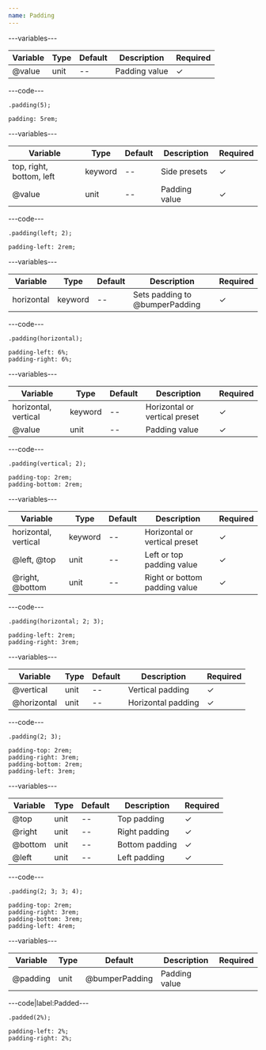 ```yaml
---
name: Padding
---
```


---variables---

| Variable | Type | Default | Description   | Required |
| -------- | ---- | ------- | ------------- | -------- |
| @value   | unit | --      | Padding value | &#10003; |

---code---

```less
.padding(5);
```

```less
padding: 5rem;
```

---variables---

| Variable                 | Type    | Default | Description   | Required |
| ------------------------ | ------- | ------- | ------------- | -------- |
| top, right, bottom, left | keyword | --      | Side presets  | &#10003; |
| @value                   | unit    | --      | Padding value | &#10003; |

---code---

```less
.padding(left; 2);
```

```less
padding-left: 2rem;
```

---variables---

| Variable   | Type    | Default | Description                    | Required |
| ---------- | ------- | ------- | ------------------------------ | -------- |
| horizontal | keyword | --      | Sets padding to @bumperPadding | &#10003; |

---code---

```less
.padding(horizontal);
```

```less
padding-left: 6%;
padding-right: 6%;
```

---variables---

| Variable             | Type    | Default | Description                   | Required |
| -------------------- | ------- | ------- | ----------------------------- | -------- |
| horizontal, vertical | keyword | --      | Horizontal or vertical preset | &#10003; |
| @value               | unit    | --      | Padding value                 | &#10003; |

---code---

```less
.padding(vertical; 2);
```

```less
padding-top: 2rem;
padding-bottom: 2rem;
```

---variables---

| Variable             | Type    | Default | Description                   | Required |
| -------------------- | ------- | ------- | ----------------------------- | -------- |
| horizontal, vertical | keyword | --      | Horizontal or vertical preset | &#10003; |
| @left, @top          | unit    | --      | Left or top padding value     | &#10003; |
| @right, @bottom      | unit    |--       | Right or bottom padding value | &#10003; |

---code---

```less
.padding(horizontal; 2; 3);
```

```less
padding-left: 2rem;
padding-right: 3rem;
```

---variables---

| Variable    | Type | Default | Description        | Required |
| ----------- | ---- | ------- | ------------------ | -------- |
| @vertical   | unit | --      | Vertical padding   | &#10003; |
| @horizontal | unit | --      | Horizontal padding | &#10003; |

---code---

```less
.padding(2; 3);
```

```less
padding-top: 2rem;
padding-right: 3rem;
padding-bottom: 2rem;
padding-left: 3rem;
```

---variables---

| Variable | Type | Default | Description    | Required |
| -------- | ---- | ------- | -------------- | -------- |
| @top     | unit | --      | Top padding    | &#10003; |
| @right   | unit | --      | Right padding  | &#10003; |
| @bottom  | unit | --      | Bottom padding | &#10003; |
| @left    | unit | --      | Left padding   | &#10003; |

---code---

```less
.padding(2; 3; 3; 4);
```

```less
padding-top: 2rem;
padding-right: 3rem;
padding-bottom: 3rem;
padding-left: 4rem;
```

---variables---

| Variable | Type | Default        | Description   | Required |
| -------- | ---- | -------------- | ------------- | -------- |
| @padding | unit | @bumperPadding | Padding value |          |

---code|label:Padded---

```less
.padded(2%);
```

```less
padding-left: 2%;
padding-right: 2%;
```